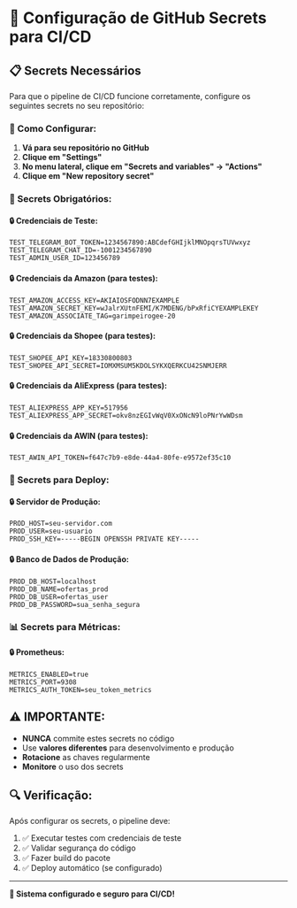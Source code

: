 # 🔐 Configuração de GitHub Secrets para CI/CD

## 📋 **Secrets Necessários**

Para que o pipeline de CI/CD funcione corretamente, configure os seguintes secrets no seu repositório:

### **🔑 Como Configurar:**

1. **Vá para seu repositório no GitHub**
2. **Clique em "Settings"**
3. **No menu lateral, clique em "Secrets and variables" → "Actions"**
4. **Clique em "New repository secret"**

### **📝 Secrets Obrigatórios:**

#### **🔒 Credenciais de Teste:**
```
TEST_TELEGRAM_BOT_TOKEN=1234567890:ABCdefGHIjklMNOpqrsTUVwxyz
TEST_TELEGRAM_CHAT_ID=-1001234567890
TEST_ADMIN_USER_ID=123456789
```

#### **🔒 Credenciais da Amazon (para testes):**
```
TEST_AMAZON_ACCESS_KEY=AKIAIOSFODNN7EXAMPLE
TEST_AMAZON_SECRET_KEY=wJalrXUtnFEMI/K7MDENG/bPxRfiCYEXAMPLEKEY
TEST_AMAZON_ASSOCIATE_TAG=garimpeirogee-20
```

#### **🔒 Credenciais da Shopee (para testes):**
```
TEST_SHOPEE_API_KEY=18330800803
TEST_SHOPEE_API_SECRET=IOMXMSUM5KDOLSYKXQERKCU42SNMJERR
```

#### **🔒 Credenciais da AliExpress (para testes):**
```
TEST_ALIEXPRESS_APP_KEY=517956
TEST_ALIEXPRESS_APP_SECRET=okv8nzEGIvWqV0XxONcN9loPNrYwWDsm
```

#### **🔒 Credenciais da AWIN (para testes):**
```
TEST_AWIN_API_TOKEN=f647c7b9-e8de-44a4-80fe-e9572ef35c10
```

### **🚀 Secrets para Deploy:**

#### **🔒 Servidor de Produção:**
```
PROD_HOST=seu-servidor.com
PROD_USER=seu-usuario
PROD_SSH_KEY=-----BEGIN OPENSSH PRIVATE KEY-----
```

#### **🔒 Banco de Dados de Produção:**
```
PROD_DB_HOST=localhost
PROD_DB_NAME=ofertas_prod
PROD_DB_USER=ofertas_user
PROD_DB_PASSWORD=sua_senha_segura
```

### **📊 Secrets para Métricas:**

#### **🔒 Prometheus:**
```
METRICS_ENABLED=true
METRICS_PORT=9308
METRICS_AUTH_TOKEN=seu_token_metrics
```

## ⚠️ **IMPORTANTE:**

- **NUNCA** commite estes secrets no código
- Use **valores diferentes** para desenvolvimento e produção
- **Rotacione** as chaves regularmente
- **Monitore** o uso dos secrets

## 🔍 **Verificação:**

Após configurar os secrets, o pipeline deve:
1. ✅ Executar testes com credenciais de teste
2. ✅ Validar segurança do código
3. ✅ Fazer build do pacote
4. ✅ Deploy automático (se configurado)

---

**🎯 Sistema configurado e seguro para CI/CD!**
